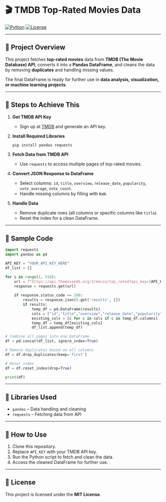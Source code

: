 # 🎬 TMDB Top-Rated Movies Data

[![Python](https://img.shields.io/badge/python-3.12-blue)](https://www.python.org/)
[![License](https://img.shields.io/badge/license-MIT-green)](LICENSE)

---

## 🔹 Project Overview
This project fetches **top-rated movies** data from **TMDB (The Movie Database) API**, converts it into a **Pandas DataFrame**, and cleans the data by removing **duplicates** and handling missing values.

The final DataFrame is ready for further use in **data analysis, visualization, or machine learning projects**.

---

## 🔹 Steps to Achieve This

1. **Get TMDB API Key**  
   - Sign up at [TMDB](https://www.themoviedb.org/) and generate an API key.

2. **Install Required Libraries**  
   ```bash
   pip install pandas requests
   ```

3. **Fetch Data from TMDB API**  
   - Use `requests` to access multiple pages of top-rated movies.

4. **Convert JSON Response to DataFrame**  
   - Select columns: `id`, `title`, `overview`, `release_date`, `popularity`, `vote_average`, `vote_count`.  
   - Handle missing columns by filling with `NaN`.

5. **Handle Data**  
   - Remove duplicate rows (all columns or specific columns like `title`).  
   - Reset the index for a clean DataFrame.

---

## 🔹 Sample Code

```python
import requests
import pandas as pd

API_KEY = "YOUR_API_KEY_HERE"
df_list = []

for i in range(1, 518):
    url = f"https://api.themoviedb.org/3/movie/top_rated?api_key={API_KEY}&language=en-US&page={i}"
    response = requests.get(url)
    
    if response.status_code == 200:
        results = response.json().get('results', [])
        if results:
            temp_df = pd.DataFrame(results)
            cols = ["id","title","overview","release_date","popularity","vote_average","vote_count"]
            existing_cols = [c for c in cols if c in temp_df.columns]
            temp_df = temp_df[existing_cols]
            df_list.append(temp_df)

# Combine all pages into one DataFrame
df = pd.concat(df_list, ignore_index=True)

# Remove duplicates based on all columns
df = df.drop_duplicates(keep='first')

# Reset index
df = df.reset_index(drop=True)

print(df)
```

---

## 🔹 Libraries Used
- `pandas` – Data handling and cleaning  
- `requests` – Fetching data from API

---

## 🔹 How to Use
1. Clone this repository.  
2. Replace `API_KEY` with your TMDB API key.  
3. Run the Python script to fetch and clean the data.  
4. Access the cleaned DataFrame for further use.

---

## 🔹 License
This project is licensed under the **MIT License**.